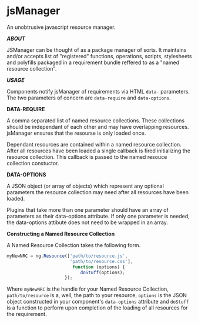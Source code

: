 jsManager
=========

An unobtrusive javascript resource manager.


***ABOUT***

JSManager can be thought of as a package manager of sorts. It maintains and/or accepts list 
of "registered" functions, operations, scripts, stylesheets and polyfills packaged in a requirement 
bundle reffered to as a "named resource collection".


***USAGE***

Components notify jsManager of requirements via HTML `data-` parameters. The two parameters of 
concern are `data-require` and `data-options`.


**DATA-REQUIRE**

A comma separated list of named resource collections. These collections should be independant of 
each other and may have overlapping resources. jsManager ensures that the resourse is only 
loaded once.

Dependant resources are contained within a named resource collection. After all resources have been 
loaded a single callback is fired initializing the resource collection. This callback is passed to
the named resouce collection constuctor.


**DATA-OPTIONS**

A JSON object (or array of objects) which represent any optional 
parameters the resource collection may need after all resources
have been loaded.

Plugins that take more than one parameter should have an 
array of parameters as their data-options attribute.
If only one parameter is needed, the data-options attibute 
does not need to be wrapped in an array.


**Constructing a Named Resource Collection**

A Named Resource Collection takes the following form.
```javascript
myNewNRC = ng.Resource(['path/to/resource.js',
                        'path/to/resource.css'],
                         function (options) {
                            doStuff(options);
                      });
```

Where `myNewNRC` is the handle for your Named Resource Collection,
      `path/to/resource` is a, well, the path to your resource,
      `options` is the JSON object constructed in your component's `data-options` attribute
  and `doStuff` is a function to perform upon completion of the loading of all resources for the requirement.
